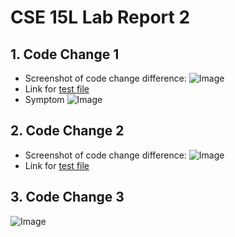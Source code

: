 # CSE 15L Lab Report 2
## 1. Code Change 1
- Screenshot of code change difference:
![Image](https://snipboard.io/IZRnA1.jpg)
- Link for [test file](https://github.com/m6shin/markdown-parse/blob/main/test-file2.md)
- Symptom
![Image](https://snipboard.io/mcZpsX.jpg)
## 2. Code Change 2
- Screenshot of code change difference:
![Image](https://snipboard.io/ymbvoQ.jpg)
- Link for [test file]()
## 3. Code Change 3
![Image](https://snipboard.io/L5FcU2.jpg)